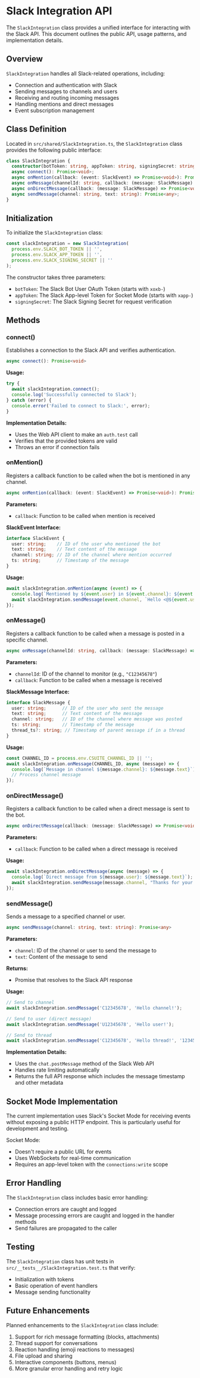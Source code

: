 # Slack Integration API

The `SlackIntegration` class provides a unified interface for interacting with the Slack API. This document outlines the public API, usage patterns, and implementation details.

## Overview

`SlackIntegration` handles all Slack-related operations, including:

- Connection and authentication with Slack
- Sending messages to channels and users
- Receiving and routing incoming messages
- Handling mentions and direct messages
- Event subscription management

## Class Definition

Located in `src/shared/SlackIntegration.ts`, the `SlackIntegration` class provides the following public interface:

```typescript
class SlackIntegration {
  constructor(botToken: string, appToken: string, signingSecret: string);
  async connect(): Promise<void>;
  async onMention(callback: (event: SlackEvent) => Promise<void>): Promise<void>;
  async onMessage(channelId: string, callback: (message: SlackMessage) => Promise<void>): Promise<void>;
  async onDirectMessage(callback: (message: SlackMessage) => Promise<void>): Promise<void>;
  async sendMessage(channel: string, text: string): Promise<any>;
}
```

## Initialization

To initialize the `SlackIntegration` class:

```typescript
const slackIntegration = new SlackIntegration(
  process.env.SLACK_BOT_TOKEN || '',
  process.env.SLACK_APP_TOKEN || '',
  process.env.SLACK_SIGNING_SECRET || ''
);
```

The constructor takes three parameters:
- `botToken`: The Slack Bot User OAuth Token (starts with `xoxb-`)
- `appToken`: The Slack App-level Token for Socket Mode (starts with `xapp-`)
- `signingSecret`: The Slack Signing Secret for request verification

## Methods

### connect()

Establishes a connection to the Slack API and verifies authentication.

```typescript
async connect(): Promise<void>
```

**Usage:**
```typescript
try {
  await slackIntegration.connect();
  console.log('Successfully connected to Slack');
} catch (error) {
  console.error('Failed to connect to Slack:', error);
}
```

**Implementation Details:**
- Uses the Web API client to make an `auth.test` call
- Verifies that the provided tokens are valid
- Throws an error if connection fails

### onMention()

Registers a callback function to be called when the bot is mentioned in any channel.

```typescript
async onMention(callback: (event: SlackEvent) => Promise<void>): Promise<void>
```

**Parameters:**
- `callback`: Function to be called when mention is received

**SlackEvent Interface:**
```typescript
interface SlackEvent {
  user: string;    // ID of the user who mentioned the bot
  text: string;    // Text content of the message
  channel: string; // ID of the channel where mention occurred
  ts: string;      // Timestamp of the message
}
```

**Usage:**
```typescript
await slackIntegration.onMention(async (event) => {
  console.log(`Mentioned by ${event.user} in ${event.channel}: ${event.text}`);
  await slackIntegration.sendMessage(event.channel, `Hello <@${event.user}>!`);
});
```

### onMessage()

Registers a callback function to be called when a message is posted in a specific channel.

```typescript
async onMessage(channelId: string, callback: (message: SlackMessage) => Promise<void>): Promise<void>
```

**Parameters:**
- `channelId`: ID of the channel to monitor (e.g., `"C12345678"`)
- `callback`: Function to be called when a message is received

**SlackMessage Interface:**
```typescript
interface SlackMessage {
  user: string;      // ID of the user who sent the message
  text: string;      // Text content of the message
  channel: string;   // ID of the channel where message was posted
  ts: string;        // Timestamp of the message
  thread_ts?: string; // Timestamp of parent message if in a thread
}
```

**Usage:**
```typescript
const CHANNEL_ID = process.env.CSUITE_CHANNEL_ID || '';
await slackIntegration.onMessage(CHANNEL_ID, async (message) => {
  console.log(`Message in channel ${message.channel}: ${message.text}`);
  // Process channel message
});
```

### onDirectMessage()

Registers a callback function to be called when a direct message is sent to the bot.

```typescript
async onDirectMessage(callback: (message: SlackMessage) => Promise<void>): Promise<void>
```

**Parameters:**
- `callback`: Function to be called when a direct message is received

**Usage:**
```typescript
await slackIntegration.onDirectMessage(async (message) => {
  console.log(`Direct message from ${message.user}: ${message.text}`);
  await slackIntegration.sendMessage(message.channel, "Thanks for your message!");
});
```

### sendMessage()

Sends a message to a specified channel or user.

```typescript
async sendMessage(channel: string, text: string): Promise<any>
```

**Parameters:**
- `channel`: ID of the channel or user to send the message to
- `text`: Content of the message to send

**Returns:**
- Promise that resolves to the Slack API response

**Usage:**
```typescript
// Send to channel
await slackIntegration.sendMessage('C12345678', 'Hello channel!');

// Send to user (direct message)
await slackIntegration.sendMessage('U12345678', 'Hello user!');

// Send to thread
await slackIntegration.sendMessage('C12345678', 'Hello thread!', '1234567890.123456');
```

**Implementation Details:**
- Uses the `chat.postMessage` method of the Slack Web API
- Handles rate limiting automatically
- Returns the full API response which includes the message timestamp and other metadata

## Socket Mode Implementation

The current implementation uses Slack's Socket Mode for receiving events without exposing a public HTTP endpoint. This is particularly useful for development and testing.

Socket Mode:
- Doesn't require a public URL for events
- Uses WebSockets for real-time communication
- Requires an app-level token with the `connections:write` scope

## Error Handling

The `SlackIntegration` class includes basic error handling:

- Connection errors are caught and logged
- Message processing errors are caught and logged in the handler methods
- Send failures are propagated to the caller

## Testing

The `SlackIntegration` class has unit tests in `src/__tests__/SlackIntegration.test.ts` that verify:

- Initialization with tokens
- Basic operation of event handlers
- Message sending functionality

## Future Enhancements

Planned enhancements to the `SlackIntegration` class include:

1. Support for rich message formatting (blocks, attachments)
2. Thread support for conversations
3. Reaction handling (emoji reactions to messages)
4. File upload and sharing
5. Interactive components (buttons, menus)
6. More granular error handling and retry logic
